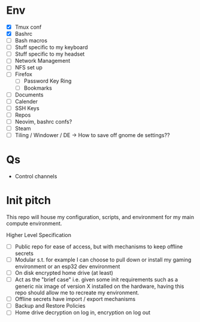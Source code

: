 # Env

* [X] Tmux conf
* [X] Bashrc
* [ ] Bash macros
* [ ] Stuff specific to my keyboard
* [ ] Stuff specific to my headset
* [ ] Network Management
* [ ] NFS set up
* [ ] Firefox
    * [ ] Password Key Ring
    * [ ] Bookmarks
* [ ] Documents
* [ ] Calender
* [ ] SSH Keys
* [ ] Repos
* [ ] Neovim, bashrc confs?
* [ ] Steam
* [ ] Tiling / Windower / DE -> How to save off gnome de settings??

# Qs

* Control channels

# Init pitch

This repo will house my configuration, scripts, and environment for my main compute environment. 

Higher Level Specification

* [ ] Public repo for ease of access, but with mechanisms to keep offline secrets
* [ ] Modular s.t. for example I can choose to pull down or install my gaming environment or an esp32 dev environment
* [ ] On disk encrypted home drive (at least)
* [ ] Act as the "brief case" i.e. given some init requirements such as a generic nix image of version X installed on the hardware, having this repo should allow me to recreate my environment.
* [ ] Offline secrets have import / export mechanisms
* [ ] Backup and Restore Policies
* [ ] Home drive decryption on log in, encryption on log out